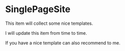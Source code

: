 # SinglePageSite
This item will collect some nice templates.

I will update this item from time to time.

If you have a nice template can also recommend to me.